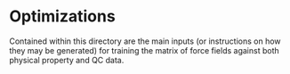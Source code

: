 # Optimizations

Contained within this directory are the main inputs (or instructions on how they may be generated)
for training the matrix of force fields against both physical property and QC data.
